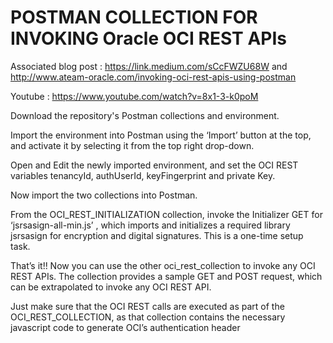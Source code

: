 # POSTMAN COLLECTION FOR INVOKING Oracle OCI REST APIs
Associated blog post : https://link.medium.com/sCcFWZU68W and http://www.ateam-oracle.com/invoking-oci-rest-apis-using-postman 

Youtube : https://www.youtube.com/watch?v=8x1-3-k0poM

Download the repository's Postman collections and environment.

Import the environment into Postman using the ‘Import’ button at the top, and activate it by selecting it from the top right drop-down. 

Open and Edit the newly imported environment, and set the OCI REST variables tenancyId, authUserId, keyFingerprint and private Key.

Now import the two collections into Postman.

From the OCI_REST_INITIALIZATION collection, invoke the Initializer GET for ‘jsrsasign-all-min.js’ , which imports and initializes a required library jsrsasign for encryption and digital signatures. This is a one-time setup task.

That’s it!! Now you can use the other oci_rest_collection to invoke any OCI REST APIs. The collection provides a sample GET and POST request, which can be extrapolated to invoke any OCI REST API.

Just make sure that the OCI REST calls are executed as part of the OCI_REST_COLLECTION, as that collection contains the necessary javascript code to generate OCI’s authentication header
